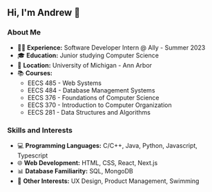 ## Hi, I'm Andrew 👋

### About Me

- 👨‍💻 **Experience:** Software Developer Intern @ Ally - Summer 2023
- 🎓 **Education:** Junior studying Computer Science
- 📍 **Location:** University of Michigan - Ann Arbor
- 📚 **Courses:**
  - EECS 485 - Web Systems
  - EECS 484 - Database Management Systems
  - EECS 376 - Foundations of Computer Science
  - EECS 370 - Introduction to Computer Organization
  - EECS 281 - Data Structures and Algorithms

### Skills and Interests

- 💻 **Programming Languages:** C/C++, Java, Python, Javascript, Typescript
- 🌐 **Web Development:** HTML, CSS, React, Next.js
- 📊 **Database Familiarity:** SQL, MongoDB
- 🚀 **Other Interests:** UX Design, Product Management, Swimming
